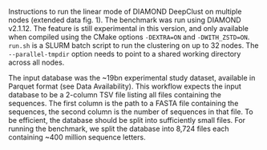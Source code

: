 Instructions to run the linear mode of DIAMOND DeepClust on multiple nodes (extended data fig. 1).
The benchmark was run using DIAMOND v2.1.12. The feature is still experimental in this version, and
only available when compiled using the CMake options `-DEXTRA=ON` and `-DWITH_ZSTD=ON`. `run.sh` is
a SLURM batch script to run the clustering on up to 32 nodes. The `--parallel-tmpdir` option needs
to point to a shared working directory across all nodes.

The input database was the ~19bn experimental study dataset, available in Parquet format (see Data
Availability). This workflow expects the input database to be a 2-column TSV file listing all files
containing the sequences. The first column is the path to a FASTA file containing the sequences,
the second column is the number of sequences in that file. To be efficient, the database should be
split into sufficiently small files. For running the benchmark, we split the database into 8,724
files each containing ~400 million sequence letters.